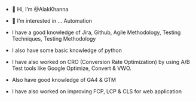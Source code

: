 - 👋 Hi, I’m @AlakKhanna
- 👀 I’m interested in ... Automation


- I have a good knowledge of Jira, Github, Agile Methodology, Testing Techniques, Testing Methodology
- I also have some basic knowledge of python
- I have also worked on CRO (Conversion Rate Optimization) by using A/B Test tools like Google Optimize, Convert & VWO.
- Also have good knowledge of GA4 & GTM
- I have also worked on improving FCP, LCP & CLS for web application

<!---
AlakKhanna/AlakKhanna is a ✨ special ✨ repository because its `README.md` (this file) appears on your GitHub profile.
You can click the Preview link to take a look at your changes.
--->

